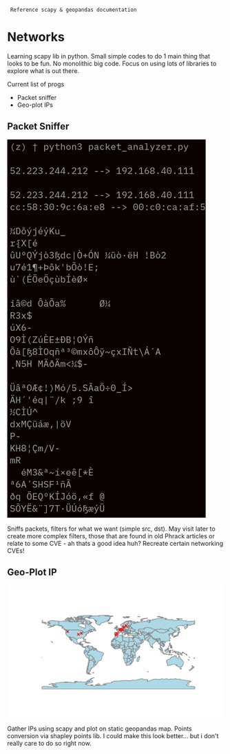 ` Reference scapy & geopandas documentation`

# Networks

Learning scapy lib in python. Small simple codes to do 1 main
thing that looks to be fun. No monolithic big code. Focus on 
using lots of libraries to explore what is out there.

Current list of progs
* Packet sniffer 
* Geo-plot IPs

## Packet Sniffer

![fig1](figs/fig3.png)

Sniffs packets, filters for what we want (simple src, dst). May
visit later to create more complex filters, those that are found
in old Phrack articles or relate to some CVE - ah thats a good
idea huh? Recreate certain networking CVEs!

## Geo-Plot IP

![fig2](figs/fig2.png)

Gather IPs using scapy and plot on static geopandas map.
Points conversion via shapley points lib. I could make this
look better... but i don't really care to do so right now.
